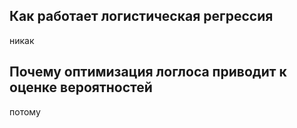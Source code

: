 ## Как работает логистическая регрессия
никак
## Почему оптимизация логлоса приводит к оценке вероятностей
потому

